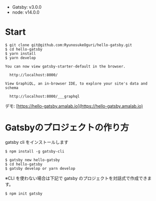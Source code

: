- Gatsby: v3.0.0
- node: v14.0.0

# Start

```shell
$ git clone git@github.com:RyunosukeOguri/hello-gatsby.git
$ cd hello-gatsby
$ yarn install
$ yarn develop
```

```
You can now view gatsby-starter-default in the browser.
⠀
  http://localhost:8000/
⠀
View GraphiQL, an in-browser IDE, to explore your site's data and schema
⠀
  http://localhost:8000/___graphql
```

デモ: [https://hello-gatsby.amalab.io](https://hello-gatsby.amalab.io)

# Gatsbyのプロジェクトの作り方

gatsby cli をインストールします

```shell
$ npm install -g gatsby-cli
```

```
$ gatsby new hello-gatsby
$ cd hello-gatsby
$ gatsby develop or yarn develop
```


※CLI を使わない場合は下記で gatsby のプロジェクトを対話式で作成できます。

```shell
$ npm init gatsby
```
